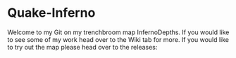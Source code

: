 # Quake-Inferno
Welcome to my Git on my trenchbroom map InfernoDepths.
If you would like to see some of my work head over to the Wiki tab for more.
If you would like to try out the map please head over to the releases:

